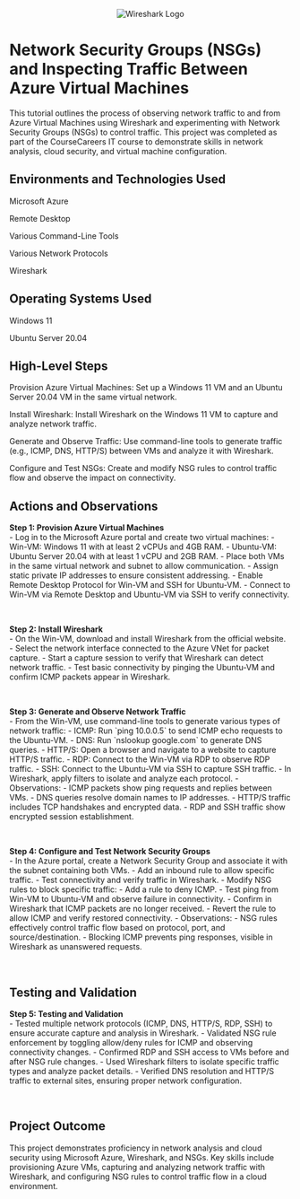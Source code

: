 <p align="center">
<img src="https://i.imgur.com/YOUR_WIRESHARK_LOGO.png" alt="Wireshark Logo"/>
</p>
<h1>Network Security Groups (NSGs) and Inspecting Traffic Between Azure Virtual Machines</h1>
This tutorial outlines the process of observing network traffic to and from Azure Virtual Machines using Wireshark and experimenting with Network Security Groups (NSGs) to control traffic. This project was completed as part of the CourseCareers IT course to demonstrate skills in network analysis, cloud security, and virtual machine configuration.

<h2>Environments and Technologies Used</h2>
Microsoft Azure

Remote Desktop

Various Command-Line Tools

Various Network Protocols

Wireshark

<h2>Operating Systems Used</h2>
Windows 11

Ubuntu Server 20.04

<h2>High-Level Steps</h2>
Provision Azure Virtual Machines: Set up a Windows 11 VM and an Ubuntu Server 20.04 VM in the same virtual network.

Install Wireshark: Install Wireshark on the Windows 11 VM to capture and analyze network traffic.

Generate and Observe Traffic: Use command-line tools to generate traffic (e.g., ICMP, DNS, HTTP/S) between VMs and analyze it with Wireshark.

Configure and Test NSGs: Create and modify NSG rules to control traffic flow and observe the impact on connectivity.

<h2>Actions and Observations</h2>

<p>
<b>Step 1: Provision Azure Virtual Machines</b><br />
- Log in to the Microsoft Azure portal and create two virtual machines:
  - Win-VM: Windows 11 with at least 2 vCPUs and 4GB RAM.
  - Ubuntu-VM: Ubuntu Server 20.04 with at least 1 vCPU and 2GB RAM.
- Place both VMs in the same virtual network and subnet to allow communication.
- Assign static private IP addresses to ensure consistent addressing.
- Enable Remote Desktop Protocol for Win-VM and SSH for Ubuntu-VM.
- Connect to Win-VM via Remote Desktop and Ubuntu-VM via SSH to verify connectivity.
</p>
<br />

<p>
<b>Step 2: Install Wireshark</b><br />
- On the Win-VM, download and install Wireshark from the official website.
- Select the network interface connected to the Azure VNet for packet capture.
- Start a capture session to verify that Wireshark can detect network traffic.
- Test basic connectivity by pinging the Ubuntu-VM and confirm ICMP packets appear in Wireshark.
</p>
<br />

<p>
<b>Step 3: Generate and Observe Network Traffic</b><br />
- From the Win-VM, use command-line tools to generate various types of network traffic:
  - ICMP: Run `ping 10.0.0.5` to send ICMP echo requests to the Ubuntu-VM.
  - DNS: Run `nslookup google.com` to generate DNS queries.
  - HTTP/S: Open a browser and navigate to a website to capture HTTP/S traffic.
  - RDP: Connect to the Win-VM via RDP to observe RDP traffic.
  - SSH: Connect to the Ubuntu-VM via SSH to capture SSH traffic.
- In Wireshark, apply filters to isolate and analyze each protocol.
- Observations:
  - ICMP packets show ping requests and replies between VMs.
  - DNS queries resolve domain names to IP addresses.
  - HTTP/S traffic includes TCP handshakes and encrypted data.
  - RDP and SSH traffic show encrypted session establishment.
</p>
<br />

<p>
<b>Step 4: Configure and Test Network Security Groups</b><br />
- In the Azure portal, create a Network Security Group and associate it with the subnet containing both VMs.
- Add an inbound rule to allow specific traffic.
- Test connectivity and verify traffic in Wireshark.
- Modify NSG rules to block specific traffic:
  - Add a rule to deny ICMP.
  - Test ping from Win-VM to Ubuntu-VM and observe failure in connectivity.
  - Confirm in Wireshark that ICMP packets are no longer received.
- Revert the rule to allow ICMP and verify restored connectivity.
- Observations:
  - NSG rules effectively control traffic flow based on protocol, port, and source/destination.
  - Blocking ICMP prevents ping responses, visible in Wireshark as unanswered requests.
</p>
<br />
<h2>Testing and Validation</h2>

<p>
<b>Step 5: Testing and Validation</b><br />
- Tested multiple network protocols (ICMP, DNS, HTTP/S, RDP, SSH) to ensure accurate capture and analysis in Wireshark.
- Validated NSG rule enforcement by toggling allow/deny rules for ICMP and observing connectivity changes.
- Confirmed RDP and SSH access to VMs before and after NSG rule changes.
- Used Wireshark filters to isolate specific traffic types and analyze packet details.
- Verified DNS resolution and HTTP/S traffic to external sites, ensuring proper network configuration.
</p>
<br />
<h2>Project Outcome</h2>
This project demonstrates proficiency in network analysis and cloud security using Microsoft Azure, Wireshark, and NSGs. Key skills include provisioning Azure VMs, capturing and analyzing network traffic with Wireshark, and configuring NSG rules to control traffic flow in a cloud environment.

